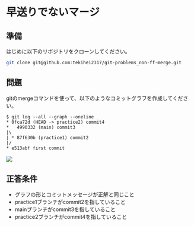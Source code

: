 # 早送りでないマージ

## 準備

はじめに以下のリポジトリをクローンしてください。

```bash
git clone git@github.com:tekihei2317/git-problems_non-ff-merge.git
```

## 問題

gitのmergeコマンドを使って、以下のようなコミットグラフを作成してください。

```text
$ git log --all --graph --oneline
* 0fca72d (HEAD -> practice2) commit4
*   4990332 (main) commit3
|\
| * 87f630b (practice1) commit2
|/
* e513abf first commit
```

![](https://i.gyazo.com/0294723b013c522d6c89069b36342c8c.png)

## 正答条件

- グラフの形とコミットメッセージが正解と同じこと
- practice1ブランチがcommit2を指していること
- mainブランチがcommit3を指していること
- practice2ブランチがcommit4を指していること

